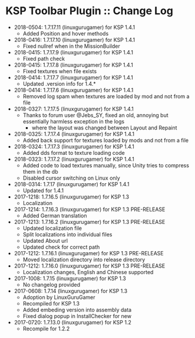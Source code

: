 # KSP Toolbar Plugin :: Change Log

* 2018-0504: 1.7.17.11 (linuxgurugamer) for KSP 1.4.1
	+ Added Position and hover methods
* 2018-0416: 1.7.17.10 (linuxgurugamer) for KSP 1.4.1
	+ Fixed nullref when in the MissionBuilder
* 2018-0415: 1.7.17.9 (linuxgurugamer) for KSP 1.4.1
	+ Fixed path check
* 2018-0415: 1.7.17.8 (linuxgurugamer) for KSP 1.4.1
	+ Fixed textures when file exists
* 2018-0414: 1.7.17.7 (linuxgurugamer) for KSP 1.4.1
	+ Updated .version info for 1.4.*
* 2018-0414: 1.7.17.6 (linuxgurugamer) for KSP 1.4.1
	+ Removed log spam when textures are loaded by mod and not from a file
* 2018-0327: 1.7.17.5 (linuxgurugamer) for KSP 1.4.1
	+ Thanks to forum user @Jebs_SY, fixed an old, annoying but essentially harmless exception in the logs
		- where the layout was changed between Layout and Repaint
* 2018-0325: 1.7.17.4 (linuxgurugamer) for KSP 1.4.1
	+ Added back support for textures loaded by mods and not from a file
* 2018-0324: 1.7.17.3 (linuxgurugamer) for KSP 1.4.1
	+ Added dds format to texture loading code
* 2018-0323: 1.7.17.2 (linuxgurugamer) for KSP 1.4.1
	+ Added code to load textures manually, since Unity tries to compress them in the db
	+ Disabled cursor switching on Linux only
* 2018-0314: 1.7.17 (linuxgurugamer) for KSP 1.4.1
	+ Updated for 1.4.1
* 2017-1218: 1.7.16.5 (linuxgurugamer) for KSP 1.3
	+ Localization
* 2017-1214: 1.7.16.3 (linuxgurugamer) for KSP 1.3 PRE-RELEASE
	+ Added German translation
* 2017-1213: 1.7.16.2 (linuxgurugamer) for KSP 1.3 PRE-RELEASE
	+ Updated localization file
	+ Split localizations into individual files
	+ Updated About url
	+ Updated check for correct path
* 2017-1212: 1.7.16.1 (linuxgurugamer) for KSP 1.3 PRE-RELEASE
	+ Moved localization directory into release directory
* 2017-1212: 1.7.16.0 (linuxgurugamer) for KSP 1.3 PRE-RELEASE
	+ Localization changes, English and Chinese supported
* 2017-1008: 1.7.15 (linuxgurugamer) for KSP 1.3
	+ No changelog provided
* 2017-0608: 1.7.14 (linuxgurugamer) for KSP 1.3
	+ Adoption by LinuxGuruGamer
	+ Recompiled for KSP 1.3
	+ Added embeding version into assembly data
	+ Fixed dialog popup in InstallChecker for new
* 2017-0720: 1.7.13.0 (linuxgurugamer) for KSP 1.2
	+ Recompile for 1.2.2
